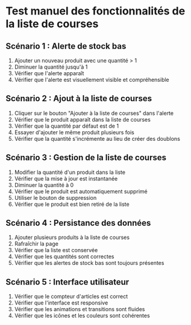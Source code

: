 # Test manuel des fonctionnalités de la liste de courses

## Scénario 1 : Alerte de stock bas
1. Ajouter un nouveau produit avec une quantité > 1
2. Diminuer la quantité jusqu'à 1
3. Vérifier que l'alerte apparaît
4. Vérifier que l'alerte est visuellement visible et compréhensible

## Scénario 2 : Ajout à la liste de courses
1. Cliquer sur le bouton "Ajouter à la liste de courses" dans l'alerte
2. Vérifier que le produit apparaît dans la liste de courses
3. Vérifier que la quantité par défaut est de 1
4. Essayer d'ajouter le même produit plusieurs fois
5. Vérifier que la quantité s'incrémente au lieu de créer des doublons

## Scénario 3 : Gestion de la liste de courses
1. Modifier la quantité d'un produit dans la liste
2. Vérifier que la mise à jour est instantanée
3. Diminuer la quantité à 0
4. Vérifier que le produit est automatiquement supprimé
5. Utiliser le bouton de suppression
6. Vérifier que le produit est bien retiré de la liste

## Scénario 4 : Persistance des données
1. Ajouter plusieurs produits à la liste de courses
2. Rafraîchir la page
3. Vérifier que la liste est conservée
4. Vérifier que les quantités sont correctes
5. Vérifier que les alertes de stock bas sont toujours présentes

## Scénario 5 : Interface utilisateur
1. Vérifier que le compteur d'articles est correct
2. Vérifier que l'interface est responsive
3. Vérifier que les animations et transitions sont fluides
4. Vérifier que les icônes et les couleurs sont cohérentes
